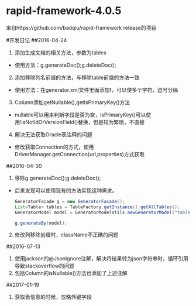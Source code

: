 # rapid-framework-4.0.5
来自https://github.com/badqiu/rapid-framework release的项目

#开发日记
##2016-04-24
1. 添加生成文档的相关方法，参数为tables
  - 使用方法：g.generateDoc();g.deleteDoc();
2. 添加移除列名前缀的方法，与移除table前缀的方法一致
  - 使用方法：在generator.xml文件里面添加<entry key="columnRemovePrefixes">f</entry>，可以使多个字符，逗号分隔
3. Column添加getNullable(),getIsPrimaryKey()方法
  - nullable可以用来判断字段是否为空，isPrimaryKey()可以使用!isNotIdOrVersionField()替换，但是较为繁琐，不直接
4. 解决无法获取Oracle表注释的问题
  - 修改获取Connection的方式，使用DriverManager.getConnection(url,properties)方式获取

##2016-04-30
1. 移除g.generateDoc();g.deleteDoc();
  - 后来发现可以使用现有的方法实现这种需求。  
    ```java
    GeneratorFacade g = new GeneratorFacade();  
    List<Table> tables = TableFactory.getInstance().getAllTables();  
    GeneratorModel model = GeneratorModelUtils.newGeneratorModel("tables", tables);  
    
    g.generateBy(model);
    ```
2. 修改列移除前缀时，className不正确的问题

##2016-07-13
1. 使用jackson的@JsonIgnore注解，解决将结果转为json字符串时，循环引用导致stackoverflow的问题
2. 包括Column的isNullable()方法也添加了上述注解

##2017-01-19
1. 获取表信息的时候，忽略外键字段
